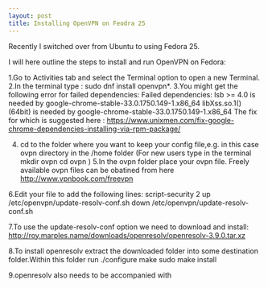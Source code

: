 ```yaml
---
layout: post
title: Installing OpenVPN on Feodra 25
---
```

Recently I switched over from Ubuntu to using Fedora 25.

I will here outline the steps to install and run OpenVPN on Fedora:

1.Go to Activities tab and select the Terminal option to open a new Terminal.
2.In the terminal type : sudo dnf install openvpn*.
3.You might get the following error for failed dependencies:
  Failed dependencies:
    lsb >= 4.0 is needed by google-chrome-stable-33.0.1750.149-1.x86_64
    libXss.so.1()(64bit) is needed by google-chrome-stable-33.0.1750.149-1.x86_64
 The fix for which is suggested here :
 https://www.unixmen.com/fix-google-chrome-dependencies-installing-via-rpm-package/
 
 4. cd to the folder where you want to keep your config file,e.g. in this case ovpn directory in the /home folder 
  (For new users type in the terminal
      mkdir ovpn
      cd ovpn )
 5.In the ovpn folder place your ovpn file. Freely available ovpn files can be obatined from here
 http://www.vpnbook.com/freevpn
 
 6.Edit your file to add the following lines:
 script-security 2
up /etc/openvpn/update-resolv-conf.sh
down /etc/openvpn/update-resolv-conf.sh

7.To use the update-resolv-conf option we need to download and install:
http://roy.marples.name/downloads/openresolv/openresolv-3.9.0.tar.xz

8.To install openresolv extract the downloaded folder into some destination folder.Within this folder run 
  ./configure
  make
  sudo make install

9.openresolv also needs to be accompanied with 
